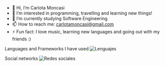 - 👋 Hi, I’m Carlota Moncasi
- 👀 I’m interested in programming, travelling and learning new things!
- 🌱 I’m currently studying Software Engineering
- 📫 How to reach me: carlotamoncasi@gmail.com
- ⚡ Fun fact: I love music, learning new languages and going out with my friends :)

Languages and Frameworks I have used
![Lenguajes](https://github.com/user-attachments/assets/ad4ec3c7-67b5-4ab3-95c6-43262c137800)

Social networks
![Redes sociales](https://github.com/user-attachments/assets/95410f81-530d-45dd-8c03-08fa02d691c8)


<!---
carlotamgm/carlotamgm is a ✨ special ✨ repository because its `README.md` (this file) appears on your GitHub profile.
You can click the Preview link to take a look at your changes.
--->
